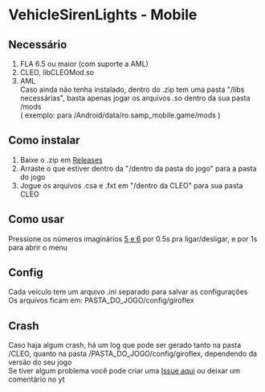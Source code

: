 # VehicleSirenLights - Mobile

## Necessário
1. FLA 6.5 ou maior (com suporte a AML)
2. CLEO, libCLEOMod.so
3. AML<br>
Caso ainda não tenha instalado, dentro do .zip tem uma pasta "/libs necessárias", basta apenas jogar os arquivos .so dentro da sua pasta /mods<br>
( exemplo: para /Android/data/ro.samp_mobile.game/mods )<br>

## Como instalar
1. Baixe o .zip em [Releases](https://github.com/Danilo1301/GTASA_libGiroflex/releases)
2. Arraste o que estiver dentro da "/dentro da pasta do jogo" para a pasta do jogo
3. Jogue os arquivos .csa e .fxt em "/dentro da CLEO" para sua pasta CLEO

## Como usar
Pressione os números imaginários [5 e 6](https://i.imgur.com/gUIXtPG_d.webp?maxwidth=1520&fidelity=grand) por 0.5s pra ligar/desligar, e por 1s para abrir o menu

## Config
Cada veículo tem um arquivo .ini separado para salvar as configurações<br>
Os arquivos ficam em: PASTA_DO_JOGO/config/giroflex

## Crash
Caso haja algum crash, há um log que pode ser gerado tanto na pasta /CLEO, quanto na pasta /PASTA_DO_JOGO/config/giroflex, dependendo da versão do seu jogo<br>
Se tiver algum problema você pode criar uma [Issue aqui](https://github.com/Danilo1301/GTASA_libGiroflex/issues) ou deixar um comentário no yt
